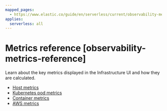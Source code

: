```yaml
---
mapped_pages:
  - https://www.elastic.co/guide/en/serverless/current/observability-metrics-reference.html
applies:
  serverless: all
---
```


# Metrics reference [observability-metrics-reference]

Learn about the key metrics displayed in the Infrastructure UI and how they are calculated.

* [Host metrics](/reference/data-analysis/observability/observability-host-metrics-serverless.md)
* [Kubernetes pod metrics](/reference/data-analysis/observability/observability-kubernetes-pod-metrics-serverless.md)
* [Container metrics](/reference/data-analysis/observability/observability-container-metrics-serverless.md)
* [AWS metrics](/reference/data-analysis/observability/observability-aws-metrics-serverless.md)





